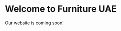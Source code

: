 <!DOCTYPE html>
<html lang="en">
<head>
    <meta charset="UTF-8">
    <meta name="viewport" content="width=device-width, initial-scale=1.0">
    <title>Furniture UAE</title>
</head>
<body>
    <h1>Welcome to Furniture UAE</h1>
    <p>Our website is coming soon!</p>
</body>
</html>
